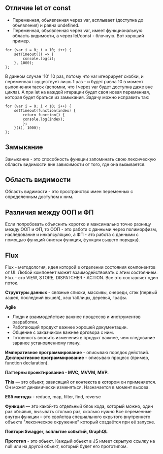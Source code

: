 ## Отличие let от const
* Переменная, обьявленная через var, всплывает (доступна до обьявления) и равна undefined.
* Переменная, обьявленная через var, имеет функциональную область видимости, а через let/const - блочную. Вот хороший пример.
```
for (var i = 0; i < 10; i++) {
    setTimeout(() => {
        console.log(i); 
    }, 1000); 
}; 
```
В данном случае '10' 10 раз, потому что var игнорирует скобки, и переменная i существует лишь 1 раз - и будет равна 10 в момент выполнения тасок (вспомни, что i через var будет доступна даже вне цикла). А при let на каждой итерации будет своя новая переменная, которая будет браться из замыкания. Задачу можно исправить так:
```
for (var i = 0; i < 10; i++) {
    setTimeout(function(index) {
        return function() {
        console.log(index);
        };
    }(i), 1000);
};
```

## Замыкание
Замыкание - это способность функции запоминать свою лексическую область видимости вне зависимости от того, где она вызывается.

## Область видимости
Область видимости - это пространство имен переменных с определенным доступом к ним.

## Различия между ООП и ФП
Если попробовать объяснить коротко и максимально точно разницу между ООП и ФП, то ООП - это работа с данными через полиморфизм, наследование и инкапсуляцию, а ФП - это работа с данными с помощью функций (чистая функция, функция вышего порядка). 

## Flux
Flux - методология, идея которой в отделении состояния компонентов от UI. Любой компонент может взаимодействовать с этим состоянием. Flux - это VIEW, STORE, DISPATCHER - ACTION. Все это составляет один поток.

**Структуры данных** - связные списки, массивы, очереди, стэк (первый зашел, последний вышел), хэш таблицы, деревья, графы. 

**Agile**
* Люди и взаимодействие важнее процессов и инструментов разработки.
* Работающий продукт важнее хорошей документации.
* Общение с заказчиком важнее договора с ним.
* Готовность вносить изменения в продукт важнее, чем следование заранее установленному плану.

**Императивное программирование** - описываю порядок действий.
**Деклоративное программирование** - описываю процесс (пример, function declaration).


**Паттерны проектирования - MVC, MVVM, MVP.**

**This** — это обьект, зависящий от контекста в котором он применяется. Он может динамически изменяться. Назначается в момент вызова.

**ES5 методы** -  reduce, map, filter, find, reverse

**Функция** — это какой-то отдельный блок кода, который можно, один раз объявив, вызывать столько раз, сколько нужно
Все переменные внутри функции – это свойства специального скрытого внутреннего объекта "лексическое окружение" который создаётся при её запуске.

**Повтори Swagger, всплытие событий, GraphQL**

**Прототип** - это обьект. Каждый обьект в JS имеет скрытую ссылку на null или на другой обьект, который будет его прототипом. 